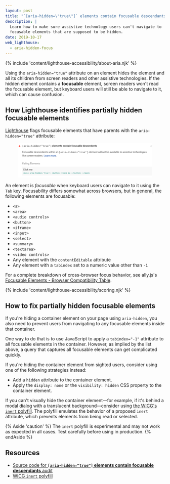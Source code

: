 ```yaml
---
layout: post
title: "`[aria-hidden=\"true\"]` elements contain focusable descendants"
description: |
  Learn how to make sure assistive technology users can't navigate to
  focusable elements that are supposed to be hidden.
date: 2019-10-17
web_lighthouse:
  - aria-hidden-focus
---
```


{% include 'content/lighthouse-accessibility/about-aria.njk' %}

Using the `aria-hidden="true"` attribute on an element hides the element
and all its children from screen readers and other assistive technologies.
If the hidden element contains a **focusable** element,
screen readers won't read the focusable element,
but keyboard users will still be able to navigate to it,
which can cause confusion.

## How Lighthouse identifies partially hidden focusable elements

[Lighthouse](https://developers.google.com/web/tools/lighthouse)
flags focusable elements that have parents with the `aria-hidden="true"` attribute:

<figure class="w-figure">
  <img class="w-screenshot" src="aria-hidden-focus.png"
  alt="Lighthouse audit showing focusable elements that have parents with the aria-hidden attribute">
</figure>

An element is _focusable_ when keyboard users can navigate to it
using the `Tab` key.
Focusability differs somewhat across browsers, but in general,
the following elements are focusable:
- `<a>`
- `<area>`
- `<audio controls>`
- `<button>`
- `<iframe>`
- `<input>`
- `<select>`
- `<summary>`
- `<textarea>`
- `<video controls>`
- Any element with the `contentEditable` attribute
- Any element with a `tabindex` set to a numeric value other than `-1`

For a complete breakdown of cross-browser focus behavior, see ally.js's
<a href="https://allyjs.io/data-tables/focusable.html" rel="noopener">Focusable Elements - Browser Compatibility Table</a>.

{% include 'content/lighthouse-accessibility/scoring.njk' %}

## How to fix partially hidden focusable elements

If you're hiding a container element on your page using `aria-hidden`,
you also need to prevent users from navigating to any focusable elements
inside that container.

One way to do that is to use JavaScript to apply a `tabindex="-1"` attribute
to all focusable elements in the container.
However, as implied by the list above,
a query that captures all focusable elements can get complicated quickly.

If you're hiding the container element from sighted users,
consider using one of the following strategies instead:
- Add a `hidden` attribute to the container element.
- Apply the `display: none` or the `visibility: hidden` CSS property
  to the container element.

If you can't visually hide the container element—for example,
if it's behind a modal dialog with a translucent background—consider
using <a href="https://github.com/WICG/inert" rel="noopener">the WICG's `inert` polyfill</a>.
The polyfill emulates the behavior of a proposed `inert` attribute,
which prevents elements from being read or selected.

{% Aside 'caution' %}
The `inert` polyfill is experimental and may not work as expected in all cases.
Test carefully before using in production.
{% endAside %}

## Resources

- <a href="https://github.com/GoogleChrome/lighthouse/blob/master/lighthouse-core/audits/accessibility/aria-hidden-focus.js" rel="noopener">Source code for **`[aria-hidden="true"]` elements contain focusable descendants** audit</a>
- <a href="https://github.com/WICG/inert" rel="noopener">WICG `inert` polyfill</a>
